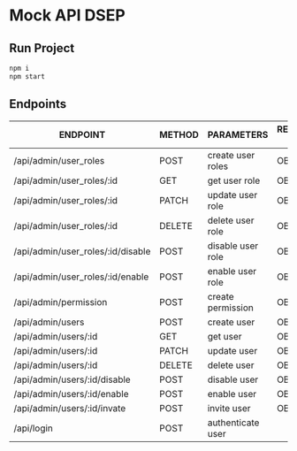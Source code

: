 # Mock API DSEP


## Run Project

```sh
npm i
npm start
```

## Endpoints

|             ENDPOINT              | METHOD |                PARAMETERS                  | RESPONSE TYPE |
| --------------------------------- | ------ | ------------------------------------------ | ------------- |
| /api/admin/user_roles             | POST   | create user roles                          | OBJECT        |
| /api/admin/user_roles/:id         | GET    | get user role                              | OBJECT        |
| /api/admin/user_roles/:id         | PATCH  | update user role                           | OBJECT        |
| /api/admin/user_roles/:id         | DELETE | delete user role                           | OBJECT        |
| /api/admin/user_roles/:id/disable | POST   | disable user role                          | OBJECT        |
| /api/admin/user_roles/:id/enable  | POST   | enable user role                           | OBJECT        |  
| /api/admin/permission             | POST   | create permission                          | OBJECT        |
| /api/admin/users                  | POST   | create user                                | OBJECT        |
| /api/admin/users/:id              | GET    | get user                                   | OBJECT        |
| /api/admin/users/:id              | PATCH  | update user                                | OBJECT        |
| /api/admin/users/:id              | DELETE | delete user                                | OBJECT        |
| /api/admin/users/:id/disable      | POST   | disable user                               | OBJECT        |
| /api/admin/users/:id/enable       | POST   | enable user                                | OBJECT        |
| /api/admin/users/:id/invate       | POST   | invite user                                | OBJECT        |    
| /api/login                        | POST   | authenticate user                          |               |







 